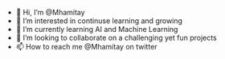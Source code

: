 - 👋 Hi, I’m @Mhamitay
- 👀 I’m interested in continuse learning and growing
- 🌱 I’m currently learning AI and Machine Learning
- 💞️ I’m looking to collaborate on a challenging yet fun projects
- 📫 How to reach me @Mhamitay on twitter

<!---
Mhamitay/Mhamitay is a ✨ special ✨ repository because its `README.md` (this file) appears on your GitHub profile.
You can click the Preview link to take a look at your changes.
--->
